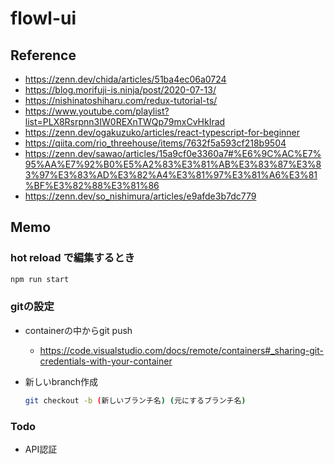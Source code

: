 # flowl-ui

## Reference

- <https://zenn.dev/chida/articles/51ba4ec06a0724>
- <https://blog.morifuji-is.ninja/post/2020-07-13/>
- <https://nishinatoshiharu.com/redux-tutorial-ts/>
- <https://www.youtube.com/playlist?list=PLX8Rsrpnn3IW0REXnTWQp79mxCvHkIrad>
- <https://zenn.dev/ogakuzuko/articles/react-typescript-for-beginner>
- <https://qiita.com/rio_threehouse/items/7632f5a593cf218b9504>
- <https://zenn.dev/sawao/articles/15a9cf0e3360a7#%E6%9C%AC%E7%95%AA%E7%92%B0%E5%A2%83%E3%81%AB%E3%83%87%E3%83%97%E3%83%AD%E3%82%A4%E3%81%97%E3%81%A6%E3%81%BF%E3%82%88%E3%81%86>
- <https://zenn.dev/so_nishimura/articles/e9afde3b7dc779>

## Memo

### hot reload で編集するとき

```bash
npm run start
```

### gitの設定

- containerの中からgit push
  - <https://code.visualstudio.com/docs/remote/containers#_sharing-git-credentials-with-your-container>

- 新しいbranch作成

  ```bash
  git checkout -b (新しいブランチ名) (元にするブランチ名)
  ```

### Todo

- API認証
